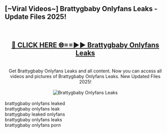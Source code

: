 <h2>[~Viral Videos~] Brattygbaby Onlyfans Leaks - Update Files 2025!</h2>
<br>
<div align="center">
<h2><a href="https://betterlinks.top/A2PfLJ" rel="nofollow">🔴 CLICK HERE 🌐==►► Brattygbaby Onlyfans Leaks</a></h2>
<br>
Get Brattygbaby Onlyfans Leaks and all content. Now you can access all videos and pictures of Brattygbaby Onlyfans Leaks. New Updated Files 2025!
<br>
<br>
<a href="https://betterlinks.top/A2PfLJ" rel="nofollow" data-target="animated-image.originalLink"><img src="https://i.ibb.co.com/WyWwxjT/player-gif2.gif" alt="Brattygbaby Onlyfans Leaks" style="max-width: 100%; display: inline-block;" data-target="animated-image.originalImage"></a>
</div>
<br>
brattygbaby onlyfans leaked<br>
brattygbaby onlyfans leak<br>
brattygbaby leaked onlyfans<br>
brattygbaby onlyfans leaks<br>
brattygbaby onlyfans porn